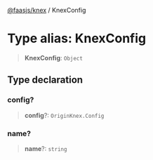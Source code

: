 [@faasjs/knex](../README.md) / KnexConfig

# Type alias: KnexConfig

> **KnexConfig**: `Object`

## Type declaration

### config?

> **config**?: `OriginKnex.Config`

### name?

> **name**?: `string`
